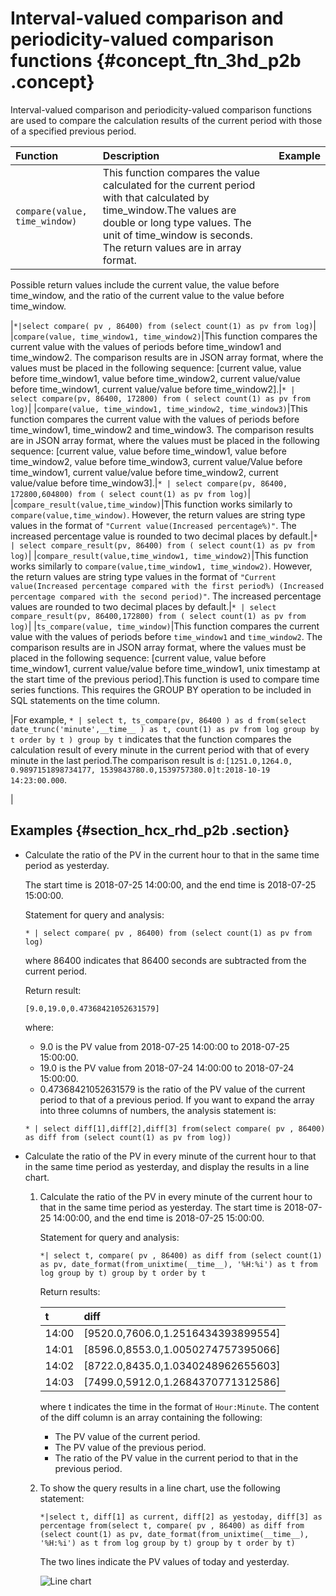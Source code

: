 # Interval-valued comparison and periodicity-valued comparison functions {#concept_ftn_3hd_p2b .concept}

Interval-valued comparison and periodicity-valued comparison functions are used to compare the calculation results of the current period with those of a specified previous period.

|Function|Description|Example|
|:-------|:----------|:------|
|`compare(value, time_window)`|This function compares the value calculated for the current period with that calculated by time\_window.The values are double or long type values. The unit of time\_window is seconds. The return values are in array format.

Possible return values include the current value, the value before time\_window, and the ratio of the current value to the value before time\_window.

|`*|select compare( pv , 86400) from (select count(1) as pv from log)`|
|`compare(value, time_window1, time_window2)`|This function compares the current value with the values of periods before time\_window1 and time\_window2. The comparison results are in JSON array format, where the values must be placed in the following sequence: \[current value, value before time\_window1, value before time\_window2, current value/value before time\_window1, current value/value before time\_window2\].|`* | select compare(pv, 86400, 172800) from ( select count(1) as pv from log)`|
|`compare(value, time_window1, time_window2, time_window3)`|This function compares the current value with the values of periods before time\_window1, time\_window2 and time\_window3. The comparison results are in JSON array format, where the values must be placed in the following sequence: \[current value, value before time\_window1, value before time\_window2, value before time\_window3, current value/Value before time\_window1, current value/value before time\_window2, current value/value before time\_window3\].|`* | select compare(pv, 86400, 172800,604800) from ( select count(1) as pv from log)`|
|`compare_result(value,time_window)`|This function works similarly to `compare(value,time_window)`. However, the return values are string type values in the format of `"Current value(Increased percentage%)"`. The increased percentage value is rounded to two decimal places by default.|`* | select compare_result(pv, 86400) from ( select count(1) as pv from log)`|
|`compare_result(value,time_window1, time_window2)`|This function works similarly to `compare(value,time_window1, time_window2)`. However, the return values are string type values in the format of `"Current value(Increased percentage compared with the first period%) (Increased percentage compared with the second period)"`. The increased percentage values are rounded to two decimal places by default.|`* | select compare_result(pv, 86400,172800) from ( select count(1) as pv from log)`|
|`ts_compare(value, time_window)`|This function compares the current value with the values of periods before `time_window1` and `time_window2`. The comparison results are in JSON array format, where the values must be placed in the following sequence: \[current value, value before time\_window1, current value/value before time\_window1, unix timestamp at the start time of the previous period\].This function is used to compare time series functions. This requires the GROUP BY operation to be included in SQL statements on the time column.

|For example, `* | select t, ts_compare(pv, 86400 ) as d from(select date_trunc('minute',__time__ ) as t, count(1) as pv from log group by t order by t ) group by t` indicates that the function compares the calculation result of every minute in the current period with that of every minute in the last period.The comparison result is `d:[1251.0,1264.0, 0.9897151898734177, 1539843780.0,1539757380.0]t:2018-10-19 14:23:00.000`.

|

## Examples {#section_hcx_rhd_p2b .section}

-   Calculate the ratio of the PV in the current hour to that in the same time period as yesterday.

    The start time is 2018-07-25 14:00:00, and the end time is 2018-07-25 15:00:00.

    Statement for query and analysis:

    ```
    * | select compare( pv , 86400) from (select count(1) as pv from log)
    ```

    where 86400 indicates that 86400 seconds are subtracted from the current period.

    Return result:

    ```
    [9.0,19.0,0.47368421052631579]
    ```

    where:

    -   9.0 is the PV value from 2018-07-25 14:00:00 to 2018-07-25 15:00:00.
    -   19.0 is the PV value from 2018-07-24 14:00:00 to 2018-07-24 15:00:00.
    -   0.47368421052631579 is the ratio of the PV value of the current period to that of a previous period.
    If you want to expand the array into three columns of numbers, the analysis statement is:

    ```
    * | select diff[1],diff[2],diff[3] from(select compare( pv , 86400) as diff from (select count(1) as pv from log))
    ```

-   Calculate the ratio of the PV in every minute of the current hour to that in the same time period as yesterday, and display the results in a line chart.

    1.  Calculate the ratio of the PV in every minute of the current hour to that in the same time period as yesterday. The start time is 2018-07-25 14:00:00, and the end time is 2018-07-25 15:00:00.

        Statement for query and analysis:

        ```
        *| select t, compare( pv , 86400) as diff from (select count(1) as pv, date_format(from_unixtime(__time__), '%H:%i') as t from log group by t) group by t order by t
        ```

        Return results:

        |t|diff|
        |:-|:---|
        |14:00|\[9520.0,7606.0,1.2516434393899554\]|
        |14:01|\[8596.0,8553.0,1.0050274757395066\]|
        |14:02|\[8722.0,8435.0,1.0340248962655603\]|
        |14:03|\[7499.0,5912.0,1.2684370771312586\]|

        where t indicates the time in the format of `Hour:Minute`. The content of the diff column is an array containing the following:

        -   The PV value of the current period.
        -   The PV value of the previous period.
        -   The ratio of the PV value in the current period to that in the previous period.
    2.  To show the query results in a line chart, use the following statement:

        ```
        *|select t, diff[1] as current, diff[2] as yestoday, diff[3] as percentage from(select t, compare( pv , 86400) as diff from (select count(1) as pv, date_format(from_unixtime(__time__), '%H:%i') as t from log group by t) group by t order by t)
        ```

        The two lines indicate the PV values of today and yesterday.

        ![](images/7639_en-US.png "Line chart")


